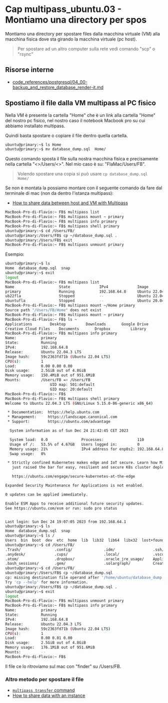 # <a name="top"></a> Cap multipass_ubuntu.03 - Montiamo una directory per spos

Montiamo una directory per spostare files dalla macchina virtuale (VM) alla macchina fisica dove sta girando la macchina virtuale (pc host).

> Per spostare ad un altro computer sulla rete vedi comando "scp" o "rsync"



## Risorse interne

- [code_references/postgresql/04_00-backup_and_restore_database_render-it.md]()




## Spostiamo il file dalla VM multipass al PC fisico

Nella VM è presente la cartella "Home" che è un link alla cartella "Home" del nostro pc fisico, nel nostro caso il notebook Macbook pro su cui abbiamo installato multipass.

Quindi basta spostare o copiare il file dentro quella cartella.

```bash
ubuntu@primary:~$ ls Home
ubuntu@primary:~$ mv database_dump.sql  Home/
```

Questo comando sposta il file sulla nostra macchina fisica e precisamente nella cartella "<<root>>/Users/<<username>>". Nel mio caso è su: "FlaMac/Users/FB".

> Volendo spostare una copia si può usare `cp database_dump.sql  Home/`


Se non è montata la possiamo montare con il seguente comando da fare dal terminale di mac (non da dentro l'istanza multipass):

- [How to share data between host and VM with Multipass](https://www.youtube.com/watch?v=vrLcER1V2Co)

```bash
MacBook-Pro-di-Flavio:~ FB$ multipass list
MacBook-Pro-di-Flavio:~ FB$ multipass mount ~ primary
MacBook-Pro-di-Flavio:~ FB$ multipass info primary
MacBook-Pro-di-Flavio:~ FB$ multipass shell primary
ubuntu@primary:~$ cd /Users/FB/
ubuntu@primary:/Users/FB$ cp ~/database_dump.sql .
ubuntu@primary:/Users/FB$ exit
MacBook-Pro-di-Flavio:~ FB$ multipass unmount primary
```

Esempio:

```bash
ubuntu@primary:~$ ls
Home  database_dump.sql  snap
ubuntu@primary:~$ exit
logout
MacBook-Pro-di-Flavio:~ FB$ multipass list
Name                    State             IPv4             Image
primary                 Running           192.168.64.8     Ubuntu 22.04 LTS
ub22fla                 Stopped           --               Ubuntu 22.04 LTS
ubuntufla               Stopped           --               Ubuntu 20.04 LTS
MacBook-Pro-di-Flavio:~ FB$ multipass mount ~/Home primary
Source path "/Users/FB/Home" does not exist
MacBook-Pro-di-Flavio:~ FB$ multipass mount ~ primary
MacBook-Pro-di-Flavio:~ FB$ ls ~
Applications		Desktop			Downloads		Google Drive		Movies			Pictures		eduport_v1.2.0		google-cloud-sdk
Creative Cloud Files	Documents		Dropbox			Library			Music			Public			eduport_v1.2.0.zip	leanpubabrandnewcms
MacBook-Pro-di-Flavio:~ FB$ multipass info primary
Name:           primary
State:          Running
IPv4:           192.168.64.8
Release:        Ubuntu 22.04.3 LTS
Image hash:     59c2363fd71b (Ubuntu 22.04 LTS)
CPU(s):         1
Load:           0.00 0.00 0.00
Disk usage:     2.5GiB out of 4.8GiB
Memory usage:   150.4MiB out of 951.6MiB
Mounts:         /Users/FB => /Users/FB
                    UID map: 501:default
                    GID map: 20:default
MacBook-Pro-di-Flavio:~ FB$ 
MacBook-Pro-di-Flavio:~ FB$ multipass shell primary
Welcome to Ubuntu 22.04.3 LTS (GNU/Linux 5.15.0-86-generic x86_64)

 * Documentation:  https://help.ubuntu.com
 * Management:     https://landscape.canonical.com
 * Support:        https://ubuntu.com/advantage

  System information as of Sun Dec 24 21:42:45 CET 2023

  System load:  0.0               Processes:               110
  Usage of /:   53.5% of 4.67GB   Users logged in:         0
  Memory usage: 21%               IPv4 address for enp0s2: 192.168.64.8
  Swap usage:   0%

 * Strictly confined Kubernetes makes edge and IoT secure. Learn how MicroK8s
   just raised the bar for easy, resilient and secure K8s cluster deployment.

   https://ubuntu.com/engage/secure-kubernetes-at-the-edge

Expanded Security Maintenance for Applications is not enabled.

0 updates can be applied immediately.

Enable ESM Apps to receive additional future security updates.
See https://ubuntu.com/esm or run: sudo pro status


Last login: Sun Dec 24 19:07:05 2023 from 192.168.64.1
ubuntu@primary:~$ ls
Home  database_dump.sql  snap
ubuntu@primary:~$ ls /
Users  bin  boot  dev  etc  home  lib  lib32  lib64  libx32  lost+found  media  mnt  opt  proc  root  run  sbin  snap  srv  sys  tmp  usr  var
ubuntu@primary:~$ cd /Users/FB/
.Trash/               .config/              .idm/                 .ssh/                 Desktop/              Library/              Public/               
.anydesk/             .cups/                .local/               .vscode/              Documents/            Movies/               eduport_v1.2.0/       
.atom/                .dropbox/             .oracle_jre_usage/    Applications/         Downloads/            Music/                google-cloud-sdk/     
.bash_sessions/       .gem/                 .solargraph/          Creative Cloud Files/ Dropbox/              Pictures/             leanpubabrandnewcms/  
ubuntu@primary:~$ cd /Users/FB/
ubuntu@primary:/Users/FB$ cp ~/database_dump.sql 
cp: missing destination file operand after '/home/ubuntu/database_dump.sql'
Try 'cp --help' for more information.
ubuntu@primary:/Users/FB$ cp ~/database_dump.sql .
ubuntu@primary:~$ exit
logout
MacBook-Pro-di-Flavio:~ FB$ multipass unmount primary
MacBook-Pro-di-Flavio:~ FB$ multipass info primary
Name:           primary
State:          Running
IPv4:           192.168.64.8
Release:        Ubuntu 22.04.3 LTS
Image hash:     59c2363fd71b (Ubuntu 22.04 LTS)
CPU(s):         1
Load:           0.00 0.01 0.00
Disk usage:     2.5GiB out of 4.8GiB
Memory usage:   176.1MiB out of 951.6MiB
Mounts:         --
MacBook-Pro-di-Flavio:~ FB$ 
```

Il file ce lo ritroviamo sul mac con "finder" su /Users/FB.


### Altro metodo per spostare il file

- [`multipass transfer` command](https://multipass.run/docs/transfer-command)
- [How to share data with an instance](https://multipass.run/docs/share-data-with-an-instance)


